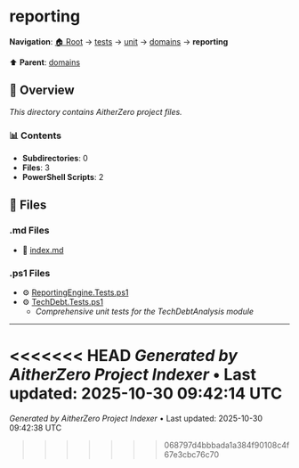 # reporting

**Navigation**: [🏠 Root](../../../../index.md) → [tests](../../../index.md) → [unit](../../index.md) → [domains](../index.md) → **reporting**

⬆️ **Parent**: [domains](../index.md)

## 📖 Overview

*This directory contains AitherZero project files.*

### 📊 Contents

- **Subdirectories**: 0
- **Files**: 3
- **PowerShell Scripts**: 2

## 📄 Files

### .md Files

- 📝 [index.md](./index.md)

### .ps1 Files

- ⚙️ [ReportingEngine.Tests.ps1](./ReportingEngine.Tests.ps1)
- ⚙️ [TechDebt.Tests.ps1](./TechDebt.Tests.ps1)
  - *Comprehensive unit tests for the TechDebtAnalysis module*

---

<<<<<<< HEAD
*Generated by AitherZero Project Indexer* • Last updated: 2025-10-30 09:42:14 UTC
=======
*Generated by AitherZero Project Indexer* • Last updated: 2025-10-30 09:42:38 UTC
>>>>>>> 068797d4bbbada1a384f90108c4f67e3cbc76c70

